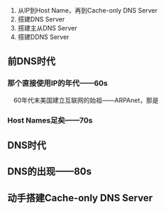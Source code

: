 1. 从IP到Host Name，再到Cache-only DNS Server
2. 搭建DNS Server
3. 搭建主从DNS Server
4. 搭建DDNS Server


## 前DNS时代
### 那个直接使用IP的年代——60s
&emsp;60年代末美国建立互联网的始祖——ARPAnet，那是

### Host Names足矣——70s

## DNS时代

## DNS的出现——80s

## 动手搭建Cache-only DNS Server
